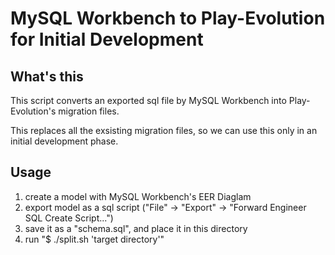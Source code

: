 # MySQL Workbench to Play-Evolution for Initial Development

## What's this

This script converts an exported sql file by MySQL Workbench into Play-Evolution's migration files.

This replaces all the exsisting migration files, so we can use this only in an initial development phase.

## Usage

1. create a model with MySQL Workbench's EER Diaglam
1. export model as a sql script ("File" -> "Export" -> "Forward Engineer SQL Create Script...")
1. save it as a "schema.sql", and place it in this directory
1. run "$ ./split.sh 'target directory'"


